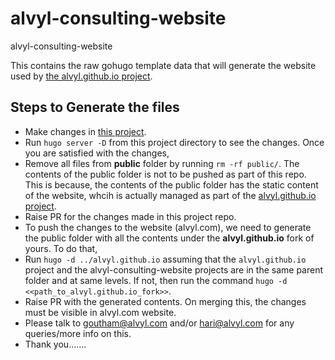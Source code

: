# alvyl-consulting-website
alvyl-consulting-website

This contains the raw gohugo template data that will generate the website used by [the alvyl.github.io project](https://github.com/alvyl/alvyl.github.io).

## Steps to Generate the files

- Make changes in [this project](https://github.com/alvyl/alvyl-consulting-website).
- Run `hugo server -D` from this project directory to see the changes. Once you are satisfied with the changes,
- Remove all files from **public** folder by running `rm -rf public/`.
The contents of the public folder is not to be pushed as part of this repo. This is because, the contents of the public folder has the static content of the website, whcih is actually managed as part of the [alvyl.github.io project](https://github.com/alvyl/alvyl.github.io). 
- Raise PR for the changes made in this project repo. 
- To push the changes to the website (alvyl.com), we need to generate the public folder with all the contents under the **alvyl.github.io** fork of yours. To do that, 
- Run `hugo -d ../alvyl.github.io` assuming that the `alvyl.github.io` project and the alvyl-consulting-website projects are in the same parent folder and at same levels. 
If not, then run the command `hugo -d <<path_to_alvyl.github.io_fork>>`.
- Raise PR with the generated contents. On merging this, the changes must be visible in alvyl.com website.
- Please talk to goutham@alvyl.com and/or hari@alvyl.com for any queries/more info on this.
- Thank you.......
